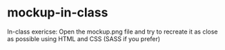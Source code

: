 # mockup-in-class

In-class exericse: 
Open the mockup.png file and try to recreate it as close as possible using HTML and CSS (SASS if you prefer)
